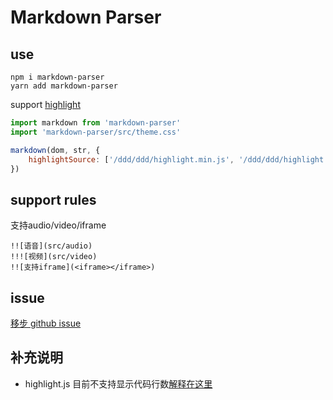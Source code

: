 # Markdown Parser

## use
```
npm i markdown-parser
yarn add markdown-parser
```

support [highlight](https://github.com/isagalaev/highlight.js)

```js
import markdown from 'markdown-parser'
import 'markdown-parser/src/theme.css'

markdown(dom, str, {
    highlightSource: ['/ddd/ddd/highlight.min.js', '/ddd/ddd/highlight.theme.css'], // 可以传入highlight的相关js/css资源
})
```

## support rules
支持audio/video/iframe
```
!![语音](src/audio)
!!![视频](src/video)
!![支持iframe](<iframe></iframe>)
```

## issue
[移步 github issue](https://github.com/LingYanSi/markdown-parser/issues)

## 补充说明
- highlight.js 目前不支持显示代码行数[解释在这里](https://highlightjs.readthedocs.io/en/latest/line-numbers.html)
